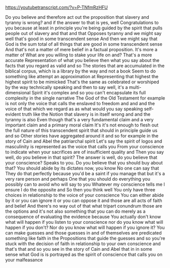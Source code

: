 https://youtubetranscript.com/?v=P-TNfmRzHFU

 Do you believe and therefore act out the proposition that slavery and tyranny is wrong? and if the answer to that is yes, well Congratulations to you because at least in principle you're being guided by the spirit that pulls people out of slavery and that and that Opposes tyranny and we might say well that's good in some transcendent sense And then we might say that God is the sum total of all things that are good in some transcendent sense And that's not a matter of mere belief in a factual proposition. It's more a matter of What are you willing to stake your life on and? That's a more accurate Representation of what you believe then what you say about the facts that you regard as valid and so The stories that are accumulated in the biblical corpus, which is a library by the way and not a book Seem to do something like attempt an approximation at Representing that highest the highest spirit to be mimicked That's the same as celebrated or worshiped by the way technically speaking and then to say well, it's a multi-dimensional Spirit it's complex and so you can't encapsulate its full complexity in the single narrative The God of the Old Testament for example is not only the voice that calls the enslaved to freedom and and and the voice of that which we regard as as what would you say speaking self-evident truth like the Notion that slavery is in itself wrong and and the tyranny is also Even though that's a very fundamental claim and a very important claim and a primary moral claim It's it's not enough to flesh out the full nature of this transcendent spirit that should in principle guide us and so Other stories have aggregated around it and so for example in the story of Cain and Abel the patriarchal spirit Let's say the spirit of logos and masculinity is represented as the voice that calls you From your conscience to indicate when your sacrifices are of insufficient quality and Then you say well, do you believe in that spirit? The answer is well, do you believe that your conscience? Speaks to you. Do you believe that you should buy about that? You should abide by its dictates now, you know No one can say that They do that perfectly because you'd be a saint if you manage that but it's a very rare person and perhaps One that you should do everything you possibly can to avoid who will say to you Whatever my conscience tells me I ensure I do the opposite and So then you think well You only have three choices in relationship to the voice of your conscience You can either abide by it or you can ignore it or you can oppose it and those are all acts of faith and belief And there's no way out of that what tripart conundrum those are the options and it's not also something that you can do merely as a consequence of evaluating the evidence because You actually don't know what will happen if you listen to your conscience nor do you know what will happen if you don't? Nor do you know what will happen if you ignore it? You can make guesses and those guesses in and of themselves are predicated something like faith in the Propositions that guide the guesses and so you're stuck with the decision of faith in relationship to your own conscience and that's that and so you see in the story of Cain and Abel that in in some sense what God is is portrayed as the spirit of conscience that calls you on your malfeasance